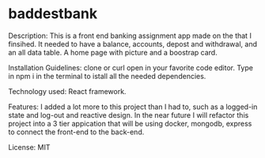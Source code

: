 <h1> baddestbank</h1> 

  <p>Description: This is a front end banking assignment app made on the that I finsihed. It needed to have a balance, accounts, depost and withdrawal, and an all data table. A home page with picture and a boostrap card.</p>   
    <p>Installation Guidelines: clone or curl open in your favorite code editor. Type in npm i in the terminal to istall all the needed dependencies.</p> 
    <p>Technology used: React framework.</p> 
    <p>Features: I added a lot more to this project than I had to, such as a logged-in state and log-out and reactive design. In the near future I will refactor this project into a 3 tier appication that will be using docker, mongodb, express to connect the front-end to the back-end. </p>
    <p>License: MIT</p>
